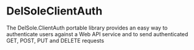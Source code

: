 # DelSoleClientAuth
The DelSole.ClientAuth portable library provides an easy way to authenticate users against a Web API service and to send authenticated GET, POST, PUT and DELETE requests

